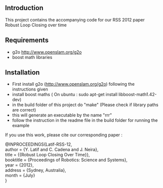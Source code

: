 Introduction
------------

This project contains the accompanying code for our RSS 2012 paper Robust Loop Closing over time

Requirements
------------

- g2o http://www.openslam.org/g2o
- boost math libraries

Installation
-------------

- First install g2o (http://www.openslam.org/g2o) following the instructions given
- install boost maths ( On ubuntu : sudo apt-get install libboost-math1.42-dev)
- in the build folder of this project do "make" (Please check if library paths are correct) 
- this will generate an executable by the name "rrr"
- follow the instruction in the readme file in the build folder for running the example

If you use this work, please cite our corresponding paper : 

@INPROCEEDINGS{Latif-RSS-12,<br>
  author = {Y. Latif and C. Cadena and J. Neira},<br>
  title = {{Robust Loop Closing Over Time}},<br>
  booktitle = {Proceedings of Robotics: Science and Systems},<br>
  year = {2012},<br>
  address = {Sydney, Australia},<br>
  month = {July}<br>
}